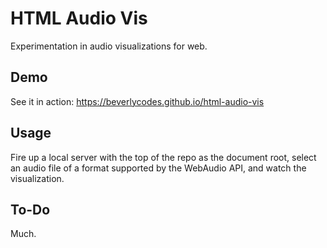 # HTML Audio Vis

Experimentation in audio visualizations for web.

## Demo

See it in action: <https://beverlycodes.github.io/html-audio-vis>

## Usage

Fire up a local server with the top of the repo as the document root, select an audio file of a format supported by the WebAudio API, and watch the visualization.

## To-Do

Much.

